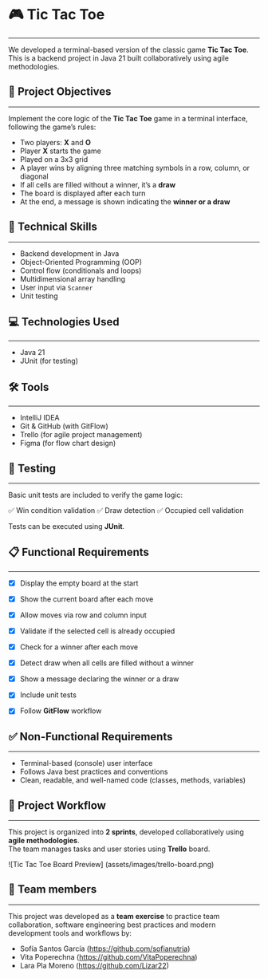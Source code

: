 # 🎮 Tic Tac Toe

---

We developed a terminal-based version of the classic game **Tic Tac Toe**. This is a backend project in Java 21 built collaboratively using agile methodologies.


## 📌 Project Objectives

---

Implement the core logic of the **Tic Tac Toe** game in a terminal interface, following the game’s rules:
- Two players: **X** and **O**
- Player **X** starts the game
- Played on a 3x3 grid
- A player wins by aligning three matching symbols in a row, column, or diagonal
- If all cells are filled without a winner, it’s a **draw**
- The board is displayed after each turn
- At the end, a message is shown indicating the **winner or a draw**


## 🧠 Technical Skills

---

- Backend development in Java
- Object-Oriented Programming (OOP)
- Control flow (conditionals and loops)
- Multidimensional array handling
- User input via `Scanner`
- Unit testing



## 💻 Technologies Used

---

- Java 21
- JUnit (for testing)

## 🛠 Tools

---

- IntelliJ IDEA
- Git & GitHub (with GitFlow)
- Trello (for agile project management)
- Figma (for flow chart design)


## 🧪 Testing

---

Basic unit tests are included to verify the game logic:

✅ Win condition validation
✅ Draw detection
✅ Occupied cell validation

Tests can be executed using **JUnit**.


## 📋 Functional Requirements

---

- [x] Display the empty board at the start
- [x] Show the current board after each move
- [x] Allow moves via row and column input
- [x] Validate if the selected cell is already occupied
- [x] Check for a winner after each move
- [x] Detect draw when all cells are filled without a winner
- [x] Show a message declaring the winner or a draw
- [x] Include unit tests
- [x] Follow **GitFlow** workflow


## ✅ Non-Functional Requirements

---

- Terminal-based (console) user interface
- Follows Java best practices and conventions
- Clean, readable, and well-named code (classes, methods, variables)


## 🧩 Project Workflow

---

This project is organized into **2 sprints**, developed collaboratively using **agile methodologies**.  
The team manages tasks and user stories using **Trello** board.

![Tic Tac Toe Board Preview] (assets/images/trello-board.png)


## 🤝 Team members

---

This project was developed as a **team exercise** to practice team collaboration, software engineering best practices and modern development tools and workflows by:

- Sofía Santos García (https://github.com/sofianutria)
- Vita Poperechna (https://github.com/VitaPoperechna)
- Lara Pla Moreno (https://github.com/Lizar22)





